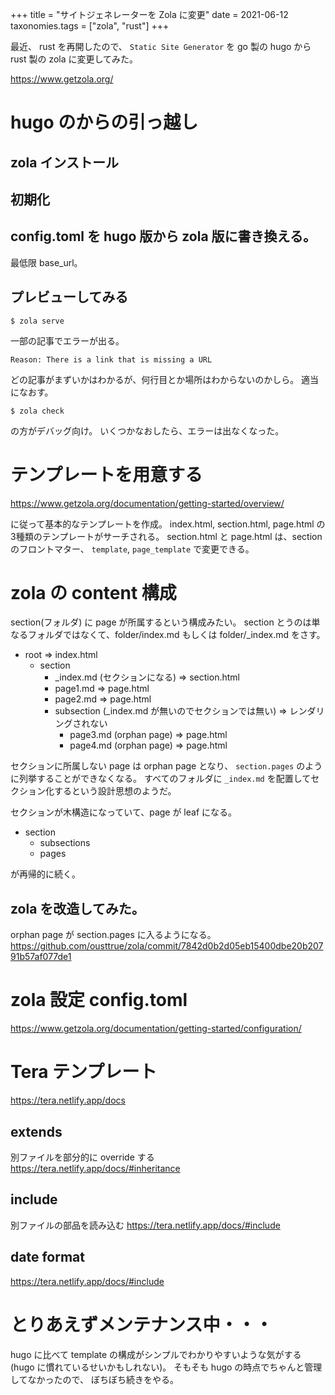 +++
title = "サイトジェネレーターを Zola に変更"
date = 2021-06-12
taxonomies.tags = ["zola", "rust"]
+++

最近、 rust を再開したので、
`Static Site Generator` を go 製の hugo から rust 製の zola に変更してみた。

https://www.getzola.org/

# hugo のからの引っ越し

## zola インストール

## 初期化

## config.toml を hugo 版から zola 版に書き換える。

最低限 base_url。

## プレビューしてみる

```
$ zola serve
```

一部の記事でエラーが出る。

```
Reason: There is a link that is missing a URL
```

どの記事がまずいかはわかるが、何行目とか場所はわからないのかしら。
適当になおす。

```
$ zola check
```

の方がデバッグ向け。
いくつかなおしたら、エラーは出なくなった。

# テンプレートを用意する

https://www.getzola.org/documentation/getting-started/overview/

に従って基本的なテンプレートを作成。
index.html, section.html, page.html の3種類のテンプレートがサーチされる。
section.html と page.html は、section のフロントマター、 `template`, `page_template` で変更できる。

# zola の content 構成

section(フォルダ) に page が所属するという構成みたい。
section とうのは単なるフォルダではなくて、folder/index.md もしくは folder/_index.md をさす。

* root => index.html
    * section
        * _index.md (セクションになる) => section.html
        * page1.md => page.html
        * page2.md => page.html
        * subsection (_index.md が無いのでセクションでは無い) => レンダリングされない
            * page3.md (orphan page) => page.html
            * page4.md (orphan page) => page.html

セクションに所属しない page は orphan page となり、 `section.pages` のように列挙することができなくなる。
すべてのフォルダに `_index.md` を配置してセクション化するという設計思想のようだ。

セクションが木構造になっていて、page が leaf になる。

* section
    * subsections
    * pages

が再帰的に続く。

## zola を改造してみた。

orphan page が section.pages に入るようになる。
https://github.com/ousttrue/zola/commit/7842d0b2d05eb15400dbe20b20791b57af077de1

# zola 設定 config.toml
https://www.getzola.org/documentation/getting-started/configuration/

# Tera テンプレート
https://tera.netlify.app/docs

## extends
別ファイルを部分的に override する
https://tera.netlify.app/docs/#inheritance

## include
別ファイルの部品を読み込む
https://tera.netlify.app/docs/#include

## date format
https://tera.netlify.app/docs/#include

# とりあえずメンテナンス中・・・

hugo に比べて template の構成がシンプルでわかりやすいような気がする
(hugo に慣れているせいかもしれない)。
そもそも hugo の時点でちゃんと管理してなかったので、
ぼちぼち続きをやる。
